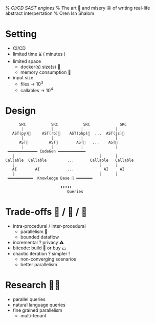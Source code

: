 % *CI/CD SAST engines*
% The art 🎨 and misery 😖 of writing real-life abstract interpertation
% Oren Ish Shalom

# Setting

- CI/CD
- limited time ⌛ ( minutes )
- limited space
  * docker(s) size(s) 🐳
  * memory consumption 💾
- input size
  * files → 10<sup>3</sup>
  * callables → 10<sup>4</sup>

# Design

```
      SRC           SRC           SRC             SRC
       ┊            ┊            ┊              ┊
   AST(py)🌴     AST(rb)🌳    AST(php)🌵  ...  AST(js)🌱
       ┊            ┊            ┊              ┊
      AST🎄         AST🎄        AST🎄   ...    AST🎄
       ┊            ┊            ┊              ┊
 ━━━━━━━━━━━━━ CodeGen ━━━━━━━━━━━━   
   ┊        ┊                            ┊      ┊
Callable  Callable         ...       Callable   Callable 
   ┊        ┊                            ┊      ┊
   AI        AI            ...             AI     AI
   ┊        ┊                            ┊      ┊
 ━━━━━━━━━━━  Knowledge Base 🧠 ━━━━━━━

                        ⬆️⬆️⬆️⬆️⬆️
                           Queries
```

# Trade-offs 👠 / 👢 / 👡

- intra-procedural / inter-procedural
  * parallelism 🤹
  * bounded dataflow 
- incremental ? privacy ⚠️
- bitcode: build 🧱 or buy 💶
- chaotic iteration ? simpler !
  * non-converging scenarios
  * better parallelism

# Research 👨‍🔬

- parallel queries
- natural language queries
- fine grained parallelism
  * multi-tenant
